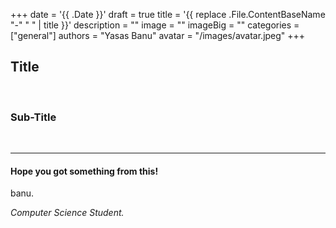 +++
date = '{{ .Date }}'
draft = true
title = '{{ replace .File.ContentBaseName "-" " " | title }}'
description = ""
image = ""
imageBig = ""
categories = ["general"]
authors = "Yasas Banu"
avatar = "/images/avatar.jpeg"
+++

## Title

&nbsp;

### Sub-Title

&nbsp;

---

#### Hope you got something from this!

banu.
&nbsp;

<em>Computer Science Student.</em>
